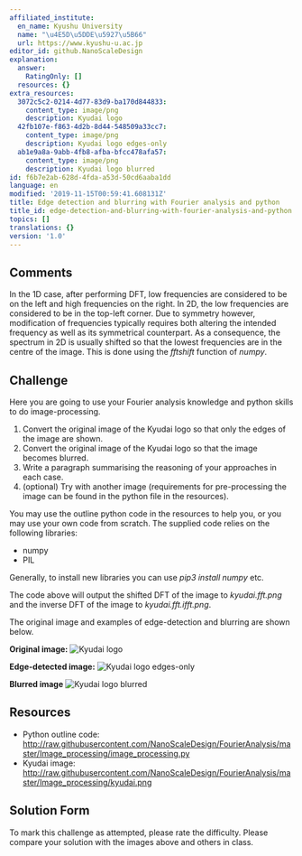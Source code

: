 ```yaml
---
affiliated_institute:
  en_name: Kyushu University
  name: "\u4E5D\u5DDE\u5927\u5B66"
  url: https://www.kyushu-u.ac.jp
editor_id: github.NanoScaleDesign
explanation:
  answer:
    RatingOnly: []
  resources: {}
extra_resources:
  3072c5c2-0214-4d77-83d9-ba170d844833:
    content_type: image/png
    description: Kyudai logo
  42fb107e-f863-4d2b-8d44-548509a33cc7:
    content_type: image/png
    description: Kyudai logo edges-only
  ab1e9a8a-9abb-4fb8-afba-bfcc478afa57:
    content_type: image/png
    description: Kyudai logo blurred
id: f6b7e2ab-628d-4fda-a53d-50cd6aaba1dd
language: en
modified: '2019-11-15T00:59:41.608131Z'
title: Edge detection and blurring with Fourier analysis and python
title_id: edge-detection-and-blurring-with-fourier-analysis-and-python
topics: []
translations: {}
version: '1.0'
---
```


## Comments
In the 1D case, after performing DFT, low frequencies are considered to be on the left and high frequencies on the right. In 2D, the low frequencies are considered to be in the top-left corner. Due to symmetry however, modification of frequencies typically requires both altering the intended frequency as well as its symmetrical counterpart. As a consequence, the spectrum in 2D is usually shifted so that the lowest frequencies are in the centre of the image. This is done using the *fftshift* function of *numpy*.



## Challenge
Here you are going to use your Fourier analysis knowledge and python skills to do image-processing.

1. Convert the original image of the Kyudai logo so that only the edges of the image are shown.
2. Convert the original image of the Kyudai logo so that the image becomes blurred.
3. Write a paragraph summarising the reasoning of your approaches in each case.
4. (optional) Try with another image (requirements for pre-processing the image can be found in the python file in the resources).

You may use the outline python code in the resources to help you, or you may use your own code from scratch. The supplied code relies on the following libraries:
- numpy
- PIL

Generally, to install new libraries you can use *pip3 install numpy* etc.

The code above will output the shifted DFT of the image to *kyudai.fft.png* and the inverse DFT of the image to *kyudai.fft.ifft.png*.

The original image and examples of edge-detection and blurring are shown below.

**Original image:** 
![Kyudai logo](/api/v0/teachers/github.NanoScaleDesign/resources/public/3072c5c2-0214-4d77-83d9-ba170d844833.png/3072c5c2-0214-4d77-83d9-ba170d844833.png)

**Edge-detected image:**
![Kyudai logo edges-only](/api/v0/teachers/github.NanoScaleDesign/resources/public/42fb107e-f863-4d2b-8d44-548509a33cc7.png/42fb107e-f863-4d2b-8d44-548509a33cc7.png)

**Blurred image**
![Kyudai logo blurred](/api/v0/teachers/github.NanoScaleDesign/resources/public/ab1e9a8a-9abb-4fb8-afba-bfcc478afa57.png/ab1e9a8a-9abb-4fb8-afba-bfcc478afa57.png)

## Resources
- Python outline code: http://raw.githubusercontent.com/NanoScaleDesign/FourierAnalysis/master/Image_processing/image_processing.py
- Kyudai image: http://raw.githubusercontent.com/NanoScaleDesign/FourierAnalysis/master/Image_processing/kyudai.png


## Solution Form
To mark this challenge as attempted, please rate the difficulty.
Please compare your solution with the images above and others in class.
